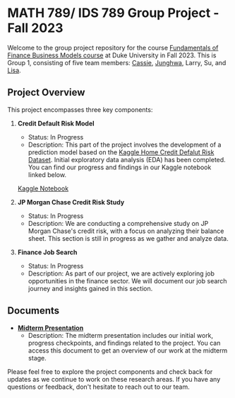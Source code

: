 # MATH 789/ IDS 789 Group Project - Fall 2023

Welcome to the group project repository for the course [Fundamentals of Finance Business Models course](https://datascience.duke.edu/math-789-ids-789-fundamentals-of-finance-business-models/) at Duke University in Fall 2023. This is Group 1, consisting of five team members:   [Cassie](https://github.com/cassiekang), [Junghwa](https://github.com/ash-jhj), Larry, Su, and [Lisa](https://github.com/lisawym).

## Project Overview

This project encompasses three key components:

1. **Credit Default Risk Model**
   - Status: In Progress
   - Description: This part of the project involves the development of a prediction model based on the [Kaggle Home Credit Defalut Risk Dataset](https://www.kaggle.com/c/home-credit-default-risk). Initial exploratory data analysis (EDA) has been completed. You can find our progress and findings in our Kaggle notebook linked below.

   [Kaggle Notebook](https://www.kaggle.com/code/lisa0910/fin789-group1)

2. **JP Morgan Chase Credit Risk Study**
   - Status: In Progress
   - Description: We are conducting a comprehensive study on JP Morgan Chase's credit risk, with a focus on analyzing their balance sheet. This section is still in progress as we gather and analyze data.

3. **Finance Job Search**
   - Status: In Progress
   - Description: As part of our project, we are actively exploring job opportunities in the finance sector. We will document our job search journey and insights gained in this section.

## Documents

- [**Midterm Presentation**](Fin789_Group1_MidTerm.pdf)
  - Description: The midterm presentation includes our initial work, progress checkpoints, and findings related to the project. You can access this document to get an overview of our work at the midterm stage.

Please feel free to explore the project components and check back for updates as we continue to work on these research areas. If you have any questions or feedback, don't hesitate to reach out to our team.
